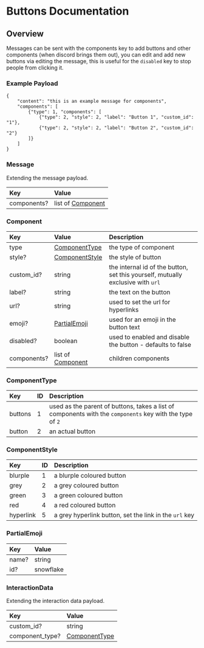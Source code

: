# Buttons Documentation

## Overview

Messages can be sent with the components key to add buttons and other components \(when discord brings them out\), you can edit and add new buttons via editing the message, this is useful for the `disabled` key to stop people from clicking it.

### Example Payload

```text
{
    "content": "this is an example message for components",
    "components": [
        {"type": 1, "components": [
            {"type": 2, "style": 2, "label": "Button 1", "custom_id": "1"},
            {"type": 2, "style": 2, "label": "Button 2", "custom_id": "2"}
        ]}
    ]
}
```

### Message

Extending the message payload.

| Key | Value |
| :--- | :--- |
| components? | list of [Component](buttons-documentation.md#component) |

### Component

| Key | Value | Description |
| :--- | :--- | :--- |
| type | [ComponentType](buttons-documentation.md#componenttype) | the type of component |
| style? | [ComponentStyle](buttons-documentation.md#componentstyle) | the style of button |
| custom\_id? | string | the internal id of the button, set this yourself, mutually exclusive with `url` |
| label? | string | the text on the button |
| url? | string | used to set the url for hyperlinks |
| emoji? | [PartialEmoji](buttons-documentation.md#partialemoji) | used for an emoji in the button text |
| disabled? | boolean | used to enabled and disable the button - defaults to false |
| components? | list of [Component](buttons-documentation.md#component) | children components |

### ComponentType

| Key | ID | Description |
| :--- | :--- | :--- |
| buttons | 1 | used as the parent of buttons, takes a list of components with the `components` key with the type of `2` |
| button | 2 | an actual button |

### ComponentStyle

| Key | ID | Description |
| :--- | :--- | :--- |
| blurple | 1 | a blurple coloured button |
| grey | 2 | a grey coloured button |
| green | 3 | a green coloured button |
| red | 4 | a red coloured button |
| hyperlink | 5 | a grey hyperlink button, set the link in the `url` key |

### PartialEmoji

| Key | Value |
| :--- | :--- |
| name? | string |
| id? | snowflake |

### InteractionData

Extending the interaction data payload.

| Key | Value |
| :--- | :--- |
| custom\_id? | string |
| component\_type? | [ComponentType](buttons-documentation.md#componenttype) |

